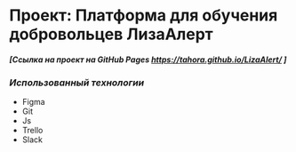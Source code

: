 
# **Проект: Платформа для обучения добровольцев ЛизаАлерт**

#### *[Ссылка на проект на GitHub Pages https://tahora.github.io/LizaAlert/ ]*


### *Использованный технологии*

* Figma
* Git
* Js
* Trello
* Slack